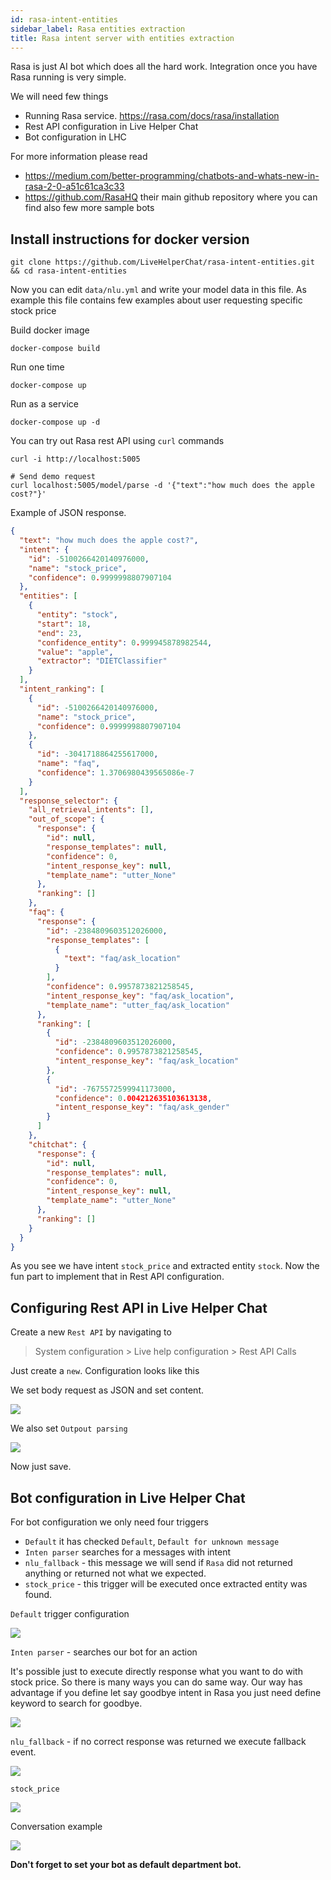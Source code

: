 ```yaml
---
id: rasa-intent-entities
sidebar_label: Rasa entities extraction
title: Rasa intent server with entities extraction
---
```


Rasa is just AI bot which does all the hard work. Integration once you have Rasa running is very simple.

We will need few things

* Running Rasa service. https://rasa.com/docs/rasa/installation
* Rest API configuration in Live Helper Chat
* Bot configuration in LHC

For more information please read

* https://medium.com/better-programming/chatbots-and-whats-new-in-rasa-2-0-a51c61ca3c33
* https://github.com/RasaHQ their main github repository where you can find also few more sample bots

## Install instructions for docker version

```shell
git clone https://github.com/LiveHelperChat/rasa-intent-entities.git && cd rasa-intent-entities
```

Now you can edit `data/nlu.yml` and write your model data in this file. As example this file contains few examples about user requesting specific stock price

Build docker image

```shell
docker-compose build
```

Run one time
```shell
docker-compose up
```

Run as a service

```shell
docker-compose up -d
```

You can try out Rasa rest API using `curl` commands

```shell script
curl -i http://localhost:5005

# Send demo request
curl localhost:5005/model/parse -d '{"text":"how much does the apple cost?"}'
```

Example of JSON response.

```json
{
  "text": "how much does the apple cost?",
  "intent": {
    "id": -5100266420140976000,
    "name": "stock_price",
    "confidence": 0.9999998807907104
  },
  "entities": [
    {
      "entity": "stock",
      "start": 18,
      "end": 23,
      "confidence_entity": 0.999945878982544,
      "value": "apple",
      "extractor": "DIETClassifier"
    }
  ],
  "intent_ranking": [
    {
      "id": -5100266420140976000,
      "name": "stock_price",
      "confidence": 0.9999998807907104
    },
    {
      "id": -3041718864255617000,
      "name": "faq",
      "confidence": 1.3706980439565086e-7
    }
  ],
  "response_selector": {
    "all_retrieval_intents": [],
    "out_of_scope": {
      "response": {
        "id": null,
        "response_templates": null,
        "confidence": 0,
        "intent_response_key": null,
        "template_name": "utter_None"
      },
      "ranking": []
    },
    "faq": {
      "response": {
        "id": -2384809603512026000,
        "response_templates": [
          {
            "text": "faq/ask_location"
          }
        ],
        "confidence": 0.9957873821258545,
        "intent_response_key": "faq/ask_location",
        "template_name": "utter_faq/ask_location"
      },
      "ranking": [
        {
          "id": -2384809603512026000,
          "confidence": 0.9957873821258545,
          "intent_response_key": "faq/ask_location"
        },
        {
          "id": -7675572599941173000,
          "confidence": 0.004212635103613138,
          "intent_response_key": "faq/ask_gender"
        }
      ]
    },
    "chitchat": {
      "response": {
        "id": null,
        "response_templates": null,
        "confidence": 0,
        "intent_response_key": null,
        "template_name": "utter_None"
      },
      "ranking": []
    }
  }
}
```

As you see we have intent `stock_price` and extracted entity `stock`. Now the fun part to implement that in Rest API configuration.

## Configuring Rest API in Live Helper Chat

Create a new `Rest API` by navigating to

> System configuration > Live help configuration > Rest API Calls

Just create a `new`. Configuration looks like this

We set body request as JSON and set content.

![](/img/bot/rasa-intent-1.png)

We also set `Outpout parsing`

![](/img/bot/rasa-intent-extraction.png)

Now just save. 

## Bot configuration in Live Helper Chat

For bot configuration we only need four triggers

* `Default` it has checked `Default`, `Default for unknown message`
* `Inten parser` searches for a messages with intent
* `nlu_fallback` - this message we will send if `Rasa` did not returned anything or returned not what we expected.
* `stock_price` - this trigger will be executed once extracted entity was found.

`Default` trigger configuration

![](/img/bot/rasa-intent-extraction-default.png)

`Inten parser` - searches our bot for an action

It's possible just to execute directly response what you want to do with stock price. So there is many ways you can do same way. Our way has advantage if you define let say goodbye intent in Rasa you just need define keyword to search for goodbye.

![](/img/bot/rasa-intent-parser.png)

`nlu_fallback` - if no correct response was returned we execute fallback event.

![](/img/bot/rasa-nlu_fallback-entity.png)

`stock_price`

![](/img/bot/stock-price-entity.png)

Conversation example

![](/img/bot/chat-sample-intent-extraction.png)

**Don't forget to set your bot as default department bot.**
